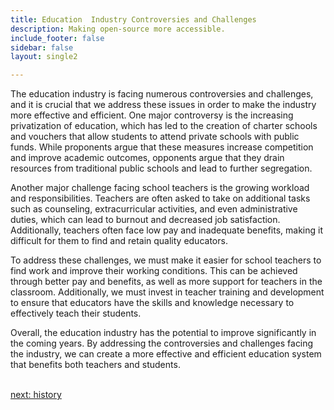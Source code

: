 ```yaml
---
title: Education  Industry Controversies and Challenges
description: Making open-source more accessible.
include_footer: false
sidebar: false
layout: single2

---
```


<p>
The education industry is facing numerous controversies and challenges, and it is crucial that we address these issues in order to make the industry more effective and efficient. One major controversy is the increasing privatization of education, which has led to the creation of charter schools and vouchers that allow students to attend private schools with public funds. While proponents argue that these measures increase competition and improve academic outcomes, opponents argue that they drain resources from traditional public schools and lead to further segregation.

Another major challenge facing school teachers is the growing workload and responsibilities. Teachers are often asked to take on additional tasks such as counseling, extracurricular activities, and even administrative duties, which can lead to burnout and decreased job satisfaction. Additionally, teachers often face low pay and inadequate benefits, making it difficult for them to find and retain quality educators.

To address these challenges, we must make it easier for school teachers to find work and improve their working conditions. This can be achieved through better pay and benefits, as well as more support for teachers in the classroom. Additionally, we must invest in teacher training and development to ensure that educators have the skills and knowledge necessary to effectively teach their students.

Overall, the education industry has the potential to improve significantly in the coming years. By addressing the controversies and challenges facing the industry, we can create a more effective and efficient education system that benefits both teachers and students.

<br>
<a href="https://workdojos.com/schoolteachers/history">next: history</a>
</p>